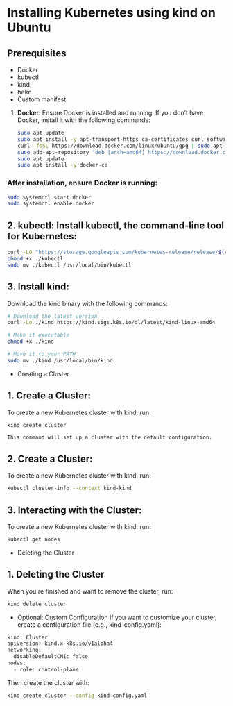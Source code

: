 # Installing Kubernetes using kind on Ubuntu

## Prerequisites
- Docker
- kubectl
- kind
- helm
- Custom manifest

1. **Docker**: Ensure Docker is installed and running. If you don’t have Docker, install it with the following commands:

   ```bash
   sudo apt update
   sudo apt install -y apt-transport-https ca-certificates curl software-properties-common
   curl -fsSL https://download.docker.com/linux/ubuntu/gpg | sudo apt-key add -
   sudo add-apt-repository "deb [arch=amd64] https://download.docker.com/linux/ubuntu $(lsb_release -cs) stable"
   sudo apt update
   sudo apt install -y docker-ce
    ```
### After installation, ensure Docker is running:
```bash
sudo systemctl start docker
sudo systemctl enable docker
```

## 2. kubectl: Install kubectl, the command-line tool for Kubernetes:
```bash
curl -LO "https://storage.googleapis.com/kubernetes-release/release/$(curl -s https://storage.googleapis.com/kubernetes-release/release/stable.txt)/bin/linux/amd64/kubectl"
chmod +x ./kubectl
sudo mv ./kubectl /usr/local/bin/kubectl
```

## 3. Install kind:
Download the kind binary with the following commands:
```bash
# Download the latest version
curl -Lo ./kind https://kind.sigs.k8s.io/dl/latest/kind-linux-amd64

# Make it executable
chmod +x ./kind

# Move it to your PATH
sudo mv ./kind /usr/local/bin/kind
```

- Creating a Cluster

## 1. Create a Cluster:
To create a new Kubernetes cluster with kind, run:
```bash
kind create cluster
```
`This command will set up a cluster with the default configuration.`

## 2. Create a Cluster:
To create a new Kubernetes cluster with kind, run:
```bash
kubectl cluster-info --context kind-kind
```

## 3. Interacting with the Cluster:
To create a new Kubernetes cluster with kind, run:
```bash
kubectl get nodes
```

- Deleting the Cluster
## 1. Deleting the Cluster
When you're finished and want to remove the cluster, run:
```bash
kind delete cluster
```

- Optional: Custom Configuration
If you want to customize your cluster, create a configuration file (e.g., kind-config.yaml):
```bash
kind: Cluster
apiVersion: kind.x-k8s.io/v1alpha4
networking:
  disableDefaultCNI: false
nodes:
  - role: control-plane
```
Then create the cluster with:
```bash
kind create cluster --config kind-config.yaml
```
  
